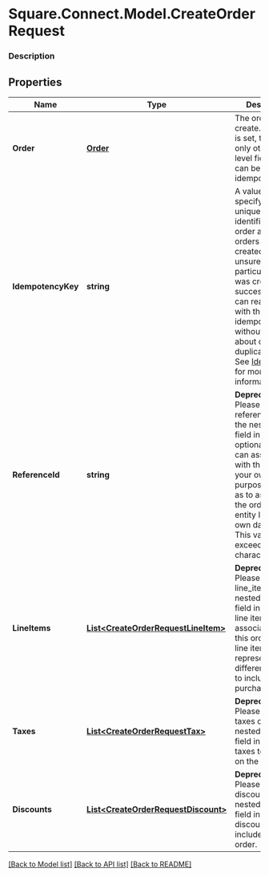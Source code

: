 # Square.Connect.Model.CreateOrderRequest

### Description



## Properties

Name | Type | Description | Notes
------------ | ------------- | ------------- | -------------
**Order** | [**Order**](Order.md) | The order to create. If this field is set, then the only other top-level field that can be set is the idempotency_key. | [optional] 
**IdempotencyKey** | **string** | A value you specify that uniquely identifies this order among orders you&#39;ve created.  If you&#39;re unsure whether a particular order was created successfully, you can reattempt it with the same idempotency key without worrying about creating duplicate orders.  See [Idempotency](https://developer.squareup.com/docs/basics/api101/idempotency) for more information. | [optional] 
**ReferenceId** | **string** | __Deprecated__: Please set the reference_id on the nested &#x60;order&#x60; field instead.  An optional ID you can associate with the order for your own purposes (such as to associate the order with an entity ID in your own database).  This value cannot exceed 40 characters. | [optional] [deprecated]
**LineItems** | [**List&lt;CreateOrderRequestLineItem&gt;**](CreateOrderRequestLineItem.md) | __Deprecated__: Please set the line_items on the nested &#x60;order&#x60; field instead.  The line items to associate with this order.  Each line item represents a different product to include in a purchase. | [optional] [deprecated]
**Taxes** | [**List&lt;CreateOrderRequestTax&gt;**](CreateOrderRequestTax.md) | __Deprecated__: Please set the taxes on the nested &#x60;order&#x60; field instead.  The taxes to include on the order. | [optional] [deprecated]
**Discounts** | [**List&lt;CreateOrderRequestDiscount&gt;**](CreateOrderRequestDiscount.md) | __Deprecated__: Please set the discounts on the nested &#x60;order&#x60; field instead.  The discounts to include on the order. | [optional] [deprecated]



[[Back to Model list]](../README.md#documentation-for-models) [[Back to API list]](../README.md#documentation-for-api-endpoints) [[Back to README]](../README.md)

